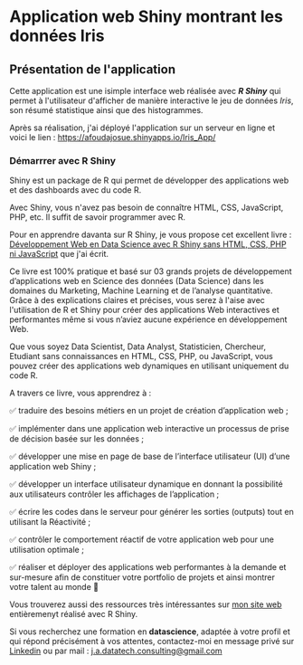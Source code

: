 # Application web Shiny montrant les données Iris

## Présentation de l'application

Cette application est une isimple interface web réalisée avec ***R Shiny*** qui permet à l'utilisateur d'afficher de manière interactive le jeu de données *Iris*, son résumé statistique ainsi que des histogrammes.

Après sa réalisation, j'ai déployé l'application sur un serveur en ligne et voici le lien :  https://afoudajosue.shinyapps.io/Iris_App/

### Démarrrer avec R Shiny

Shiny est un package de R qui permet de développer des applications web et des dashboards avec du code R. 

Avec Shiny, vous n'avez pas besoin de connaître HTML, CSS, JavaScript, PHP, etc. Il suffit de savoir programmer avec R.

Pour en apprendre davanta sur R Shiny, je vous propose cet excellent livre : [Développement Web en Data Science avec R Shiny sans HTML, CSS, PHP ni JavaScript](https://www.amazon.fr/gp/product/B095Q5HCTW/ref=dbs_a_def_rwt_hsch_vamf_tkin_p1_i5) que j'ai écrit.

Ce livre est 100% pratique et basé sur 03 grands projets de développement d’applications web en Science des données (Data Science) dans les domaines du Marketing, Machine Learning et de l’analyse quantitative. Grâce à des explications claires et précises, vous serez à l'aise avec l'utilisation de R et Shiny pour créer des applications Web interactives et performantes même si vous n’aviez aucune expérience en développement Web.

Que vous soyez Data Scientist, Data Analyst, Statisticien, Chercheur, Etudiant sans connaissances en HTML, CSS, PHP, ou JavaScript, vous pouvez créer des applications web dynamiques en utilisant uniquement du code R.

A travers ce livre, vous apprendrez à :

✅ traduire des besoins métiers en un projet de création d’application web ;

✅ implémenter dans une application web interactive un processus de prise de décision basée sur les données ;

✅ développer une mise en page de base de l’interface utilisateur (UI) d’une application web Shiny ;

✅ développer un interface utilisateur dynamique en donnant la possibilité aux utilisateurs contrôler les affichages de l’application ;

✅ écrire les codes dans le serveur pour générer les sorties (outputs) tout en utilisant la Réactivité ;

✅ contrôler le comportement réactif de votre application web pour une utilisation optimale ;

✅ réaliser et déployer des applications web performantes à la demande et sur-mesure afin de constituer votre portfolio de projets et ainsi montrer votre talent au monde 🙂

Vous trouverez aussi des ressources très intéressantes sur [mon site web]( https://josueafouda.shinyapps.io/jadatatechconsulting/) entièremenyt réalisé avec R Shiny.

Si vous recherchez une formation en **datascience**, adaptée à votre profil et qui répond précisément à vos attentes, contactez-moi en message privé sur [Linkedin](https://www.linkedin.com/in/josu%C3%A9-a-741693217/) ou par mail : j.a.datatech.consulting@gmail.com
